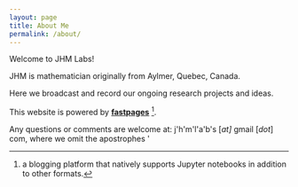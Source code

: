 ```yaml
---
layout: page
title: About Me
permalink: /about/
---
```


Welcome to JHM Labs! 

JHM is mathematician originally from Aylmer, Quebec, Canada. 

Here we broadcast and record our ongoing research projects and ideas.

This website is powered by **[fastpages](https://github.com/fastai/fastpages)** [^1]. 

Any questions or comments are welcome at: j'h'm'l'a'b's [*at]* gmail [*dot*] com, where we omit the apostrophes '


[^1]:a blogging platform that natively supports Jupyter notebooks in addition to other formats.
